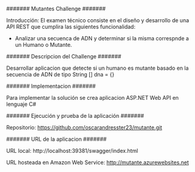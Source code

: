 ####### Mutantes Challenge #######

Introducción:
El examen técnico consiste en el diseño y desarrollo de una API REST que cumplira las siguientes funcionalidad:
 - Analizar una secuenca de ADN y determinar si la misma correspnde a un Humano o Mutante.


####### Descripcion del Challenge #######

Desarrollar aplicacion que detecte si un humano es mutante basado en la secuencia de ADN de tipo String [] dna = {}


####### Implementacion #######

Para implementar la solución se crea aplicacion ASP.NET Web API  en lenguaje C#

####### Ejecución y prueba de la aplicación #######

Repositorio: https://github.com/oscarandresster23/mutante.git

####### URL de la aplicacion #######

URL local: http://localhost:39381/swagger/index.html

URL hosteada en Amazon Web Service: http://mutante.azurewebsites.net


